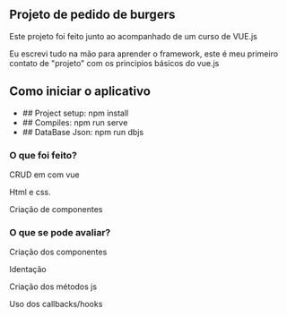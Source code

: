<h2>Projeto de pedido de burgers</h2>
  <p>Este projeto foi feito junto ao acompanhado de um curso de VUE.js</p>
  <p> Eu escrevi tudo na mão para aprender o framework, este é meu primeiro contato de "projeto" com os principios básicos do vue.js <p>

<h2>Como iniciar o aplicativo</h2>
  <ul>
    <li>## Project setup: npm install </li>
    <li>## Compiles: npm run serve </li>
    <li>## DataBase Json: npm run dbjs </li>
  </ul>

 
<h3>O que foi feito?</h3>
  <p>CRUD em com vue</p>
  <p>Html e css. </p>
  <p>Criação de componentes </p>
  
<h3>O que se pode avaliar?</h3>
  <p>Criação dos componentes</p>
  <p>Identação</p>
  <p>Criação dos métodos js</p>
  <p>Uso dos callbacks/hooks</p>
